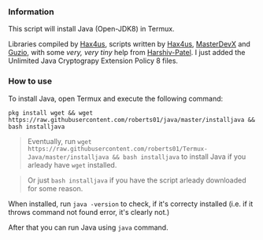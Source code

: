 ### Information

This script will install Java (Open-JDK8) in Termux.

Libraries compiled by [Hax4us](https://github.com/Hax4us "Hax4us's GitHub profile"), scripts written by [Hax4us](https://github.com/Hax4us "Hax4us's GitHub profile"), [MasterDevX](https://github.com/MasterDevX "MasterDevX's GitHub profile") and [Guzio](https://github.com/GuzioMG "Guzio's GitHub profile"), with some *very, very tiny* help from [Harshiv-Patel](https://Harshiv-Patel "he changed like... one thing").
I just added the Unlimited Java Cryptograpy Extension Policy 8 files.

### How to use

To install Java, open Termux and execute the following command:

```pkg install wget && wget https://raw.githubusercontent.com/roberts01/java/master/installjava && bash installjava```

> Eventually, run ```wget https://raw.githubusercontent.com/roberts01/Termux-Java/master/installjava && bash installjava``` to install Java if you arleady have ```wget``` installed.

> Or just ```bash installjava``` if you have the script arleady downloaded for some reason.

When installed, run ```java -version``` to check, if it's correcty installed (i.e. if it throws command not found error, it's clearly not.)

After that you can run Java using ```java``` command.
